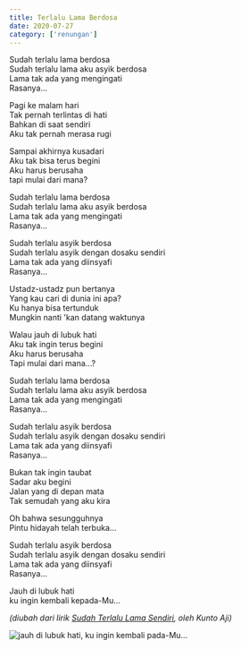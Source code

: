 ```yaml
---
title: Terlalu Lama Berdosa
date: 2020-07-27
category: ['renungan']
---
```


Sudah terlalu lama berdosa  
Sudah terlalu lama aku asyik berdosa  
Lama tak ada yang mengingati  
Rasanya...

Pagi ke malam hari  
Tak pernah terlintas di hati  
Bahkan di saat sendiri  
Aku tak pernah merasa rugi

Sampai akhirnya kusadari  
Aku tak bisa terus begini  
Aku harus berusaha  
tapi mulai dari mana?

Sudah terlalu lama berdosa  
Sudah terlalu lama aku asyik berdosa  
Lama tak ada yang mengingati  
Rasanya...

Sudah terlalu asyik berdosa  
Sudah terlalu asyik dengan dosaku sendiri  
Lama tak ada yang diinsyafi  
Rasanya...

Ustadz-ustadz pun bertanya  
Yang kau cari di dunia ini apa?  
Ku hanya bisa tertunduk  
Mungkin nanti 'kan datang waktunya

Walau jauh di lubuk hati  
Aku tak ingin terus begini  
Aku harus berusaha  
Tapi mulai dari mana...?

Sudah terlalu lama berdosa  
Sudah terlalu lama aku asyik berdosa  
Lama tak ada yang mengingati  
Rasanya...

Sudah terlalu asyik berdosa  
Sudah terlalu asyik dengan dosaku sendiri  
Lama tak ada yang diinsyafi  
Rasanya...

Bukan tak ingin taubat  
Sadar aku begini  
Jalan yang di depan mata  
Tak semudah yang aku kira

Oh bahwa sesungguhnya  
Pintu hidayah telah terbuka...

Sudah terlalu asyik berdosa  
Sudah terlalu asyik dengan dosaku sendiri  
Lama tak ada yang diinsyafi  
Rasanya...

Jauh di lubuk hati  
ku ingin kembali kepada-Mu...

_(diubah dari lirik [Sudah Terlalu Lama Sendiri](https://www.youtube.com/watch?v=DANYP9wXGi0), oleh Kunto Aji)_

![jauh di lubuk hati, ku ingin kembali pada-Mu...](https://source.unsplash.com/Y2oE2uNLSrs/1600x900)